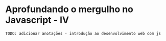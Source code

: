 # Aprofundando o mergulho no Javascript - IV

`TODO: adicionar anotações - introdução ao desenvolvimento web com js`
